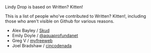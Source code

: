 Lindy Drop is based on Written? Kitten!

This is a list of people who've contributed to Written? Kitten!,
including those who aren't visible on Github for various reasons.

- Alex Bayley / [Skud](https://github.com/Skud)
- Emily Doyle / [@aquaprofundanet](http://twitter.com/aquaprofundanet)
- Greg V / [myfreeweb](https://github.com/myfreeweb)
- Joel Bradshaw / [cincodenada](https://github.com/cincodenada)

